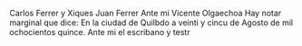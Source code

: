 Carlos Ferrer y Xiques
Juan Ferrer
Ante mi
Vicente Olgaechoa
Hay notar marginal que dice: En la ciudad de Quilbdo a veinti y cincu de Agosto de mil ochocientos quince. Ante mi el escribano y testr